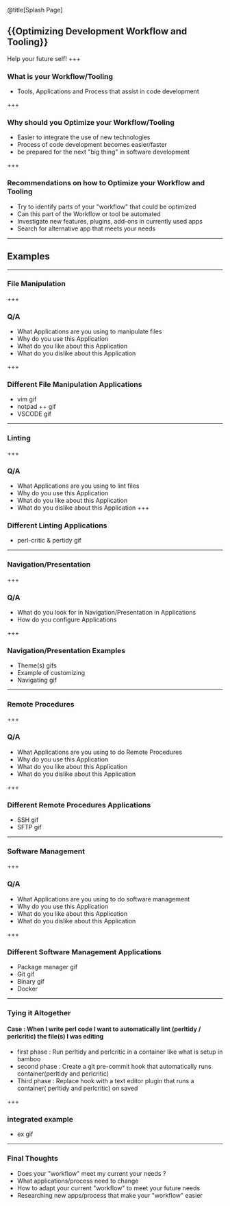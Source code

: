 @title[Splash Page]
## {{Optimizing Development Workflow and Tooling}}
Help your future self!
+++

### What is your Workflow/Tooling
* Tools, Applications and Process that assist in code development

+++ 

### Why should you Optimize your Workflow/Tooling
* Easier to integrate  the use of new technologies
* Process of code development becomes easier/faster
* be prepared for the next "big thing" in software development 

+++
 ### Recommendations on how to Optimize your Workflow and Tooling 
 *  Try to identify parts of your "workflow" that could be optimized
 *  Can this part of the Workflow or tool be automated
 *  Investigate new features, plugins, add-ons in currently used apps  
 *  Search for alternative app that meets your needs

---
## Examples
---

### File Manipulation
+++
### Q/A
* What Applications are you using to manipulate files  
* Why do you use this Application
* What do you like about this Application
* What do you dislike about this Application

+++ 
### Different File Manipulation Applications
* vim gif 
* notpad ++ gif 
* VSCODE gif
---

### Linting 
+++
### Q/A
* What Applications are you using to lint files  
* Why do you use this Application
* What do you like about this Application
* What do you dislike about this Application
+++ 
### Different Linting Applications
* perl-critic & pertidy gif 
---

### Navigation/Presentation 
+++
### Q/A
* What do you look for in Navigation/Presentation in Applications
* How do you configure Applications

+++ 
### Navigation/Presentation Examples
* Theme(s) gifs 
* Example of customizing 
* Navigating gif 
---

### Remote Procedures
+++
### Q/A
* What Applications are you using to do Remote Procedures
* Why do you use this Application
* What do you like about this Application
* What do you dislike about this Application

+++
### Different Remote Procedures Applications 
* SSH gif 
* SFTP gif  

---

### Software Management
+++
### Q/A
* What Applications are you using to do software management
* Why do you use this Application
* What do you like about this Application
* What do you dislike about this Application

+++
### Different Software Management Applications 
* Package manager gif
* Git gif 
* Binary gif
* Docker
---

### Tying it Altogether

  #### Case :  When I write perl code I want to automatically lint (perltidy / perlcritic) the file(s) I was editing
  * first phase  : Run perltidy and perlcritic in a container like what is setup in bamboo
  * second phase : Create a git pre-commit hook that automatically runs container(perltidy and perlcritic)
  * Third phase  : Replace hook with a text editor plugin that runs a container( perltidy and perlcritic) on saved

+++

### integrated example
* ex gif
---

### Final Thoughts
* Does your "workflow" meet my current your needs ?
* What applications/process need to change 
* How to adapt your current "workflow" to meet your future needs
* Researching new apps/process that make your "workflow" easier


